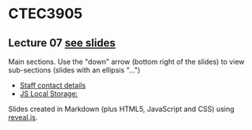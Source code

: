 # CTEC3905

## Lecture 07 [see slides](https://ctec3905.github.io/presents?lecture-04)

Main sections. Use the "down" arrow (bottom right of the slides) to view sub-sections (slides with an ellipsis "…")

- [Staff contact details](https://ctec3905.github.io/presents/?lecture-07#/1)
- [JS Local Storage: ](https://ctec3905.github.io/presents/?lecture-07#/2)

Slides created in Markdown (plus HTML5, JavaScript and CSS) using [reveal.js](https://revealjs.com/).
